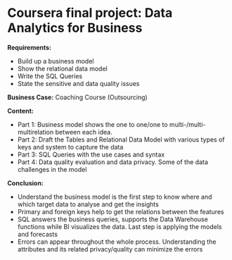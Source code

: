 # Coursera final project: Data Analytics for Business

**Requirements:** 
- Build up a business model
- Show the relational data model
- Write the SQL Queries
- State the sensitive and data quality issues

**Business Case:** Coaching Course (Outsourcing)

**Content:**
- Part 1: Business model shows the one to one/one to multi-/multi-multirelation between each idea.
- Part 2: Draft the Tables and Relational Data Model with various types of keys and system to capture the data
- Part 3: SQL Queries with the use cases and syntax
- Part 4: Data quality evaluation and data privacy. Some of the data challenges in the model

**Conclusion:**
- Understand the business model is the first step to know where and which target data to analyse and get the insights
- Primary and foreign keys help to get the relations between the features
- SQL answers the business queries, supports the Data Warehouse functions while BI visualizes the data. Last step is applying the models and forecasts
- Errors can appear throughout the whole process. Understanding the attributes and its related privacy/quality can minimize the errors
